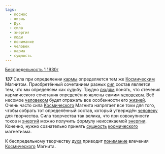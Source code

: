 ```yaml
---
tags:
  - космос
  - жизнь
  - Дух
  - сила
  - энергия
  - люди
  - понимание
  - человек
  - карма
  - сущность
---
```


[Беспредельность 1 1930г](/agni/1930)

___137___
Сила при определении [кармы](/tag/#карма) определяется тем же [Космическим](/tag/#космос) Магнитом. Приобретённый сочетанием разных [сил](/tag/#сила) состав является тем, что мы определяем как судьбу. Трудно [людям](/tag/#люди) понять, что стечения кармического сочетания определённо явлены самим [человеком](/tag/#человек). Всё несомое [человеком](/tag/#человек) будет отражать все особенности его [жизней](/tag/#жизнь). Очень часто сила [Космического](/tag/#космос) Магнита напрягает все токи для того, чтобы собрать тот определённый состав, который утверждён [человеку](/tag/#человек) для творчества. Сила творчества так велика, что при совокупности токов и [энергий](/tag/#энергия) можно получить формулу неиссякаемой [энергии](/tag/#энергия). Конечно, нужно сознательно принять [сущность](/tag/#сущность) [космического](/tag/#космос) магнетизма.   

К беспредельному творчеству [духа](/tag/#Дух) приводит [понимание](/tag/#понимание) влечения [Космического](/tag/#космос) Магнита.